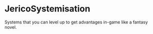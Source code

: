 # JericoSystemisation
Systems that you can level up to get advantages in-game like a fantasy novel.
